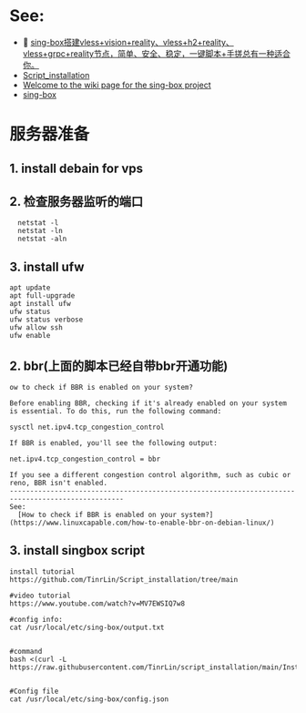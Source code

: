 # See:
 - 🤎 [sing-box搭建vless+vision+reality、vless+h2+reality、vless+grpc+reality节点，简单、安全、稳定，一键脚本+手搓总有一种适合你。](https://www.youtube.com/watch?v=MV7EWSIQ7w8)
 - [Script_installation](https://github.com/TinrLin/Script_installation)
 - [Welcome to the wiki page for the sing-box project](https://sing-box.sagernet.org/)
 - [sing-box ](https://github.com/SagerNet/sing-box)

# 服务器准备
## 1. install debain for vps
## 2. 检查服务器监听的端口
```
  netstat -l
  netstat -ln
  netstat -aln 
```
## 3. install ufw
```
apt update
apt full-upgrade
apt install ufw
ufw status
ufw status verbose
ufw allow ssh
ufw enable
```


## 2. bbr(上面的脚本已经自带bbr开通功能)
```
ow to check if BBR is enabled on your system?

Before enabling BBR, checking if it's already enabled on your system is essential. To do this, run the following command:

sysctl net.ipv4.tcp_congestion_control

If BBR is enabled, you'll see the following output:

net.ipv4.tcp_congestion_control = bbr

If you see a different congestion control algorithm, such as cubic or reno, BBR isn't enabled.
--------------------------------------------------------------------------------------------------
See: 
  [How to check if BBR is enabled on your system?](https://www.linuxcapable.com/how-to-enable-bbr-on-debian-linux/)
```

 ## 3. install singbox script
```
install tutorial
https://github.com/TinrLin/Script_installation/tree/main

#video tutorial
https://www.youtube.com/watch?v=MV7EWSIQ7w8

#config info:
cat /usr/local/etc/sing-box/output.txt


#command
bash <(curl -L https://raw.githubusercontent.com/TinrLin/script_installation/main/Install.sh)


#Config file
cat /usr/local/etc/sing-box/config.json
```

 
